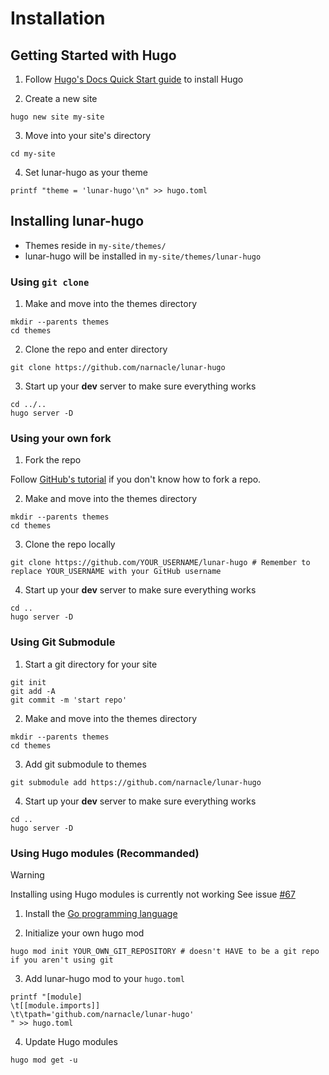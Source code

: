 # Installation
<!-- markdownlint-disable MD029 -->

## Getting Started with Hugo

1. Follow [Hugo's Docs Quick Start guide](https://gohugo.io/getting-started/quick-start/) to install Hugo

2. Create a new site

```shell
hugo new site my-site
```

3. Move into your site's directory

```shell
cd my-site
```

4. Set lunar-hugo as your theme

```shell
printf "theme = 'lunar-hugo'\n" >> hugo.toml
```

## Installing lunar-hugo

- Themes reside in `my-site/themes/`
- lunar-hugo will be installed in `my-site/themes/lunar-hugo`

### Using `git clone`

1. Make and move into the themes directory

```shell
mkdir --parents themes
cd themes
```

2. Clone the repo and enter directory

```shell
git clone https://github.com/narnacle/lunar-hugo
```

3. Start up your **dev** server to make sure everything works

```shell
cd ../..
hugo server -D
```

### Using your own fork

1. Fork the repo

Follow [GitHub's tutorial](https://docs.github.com/en/pull-requests/collaborating-with-pull-requests/working-with-forks/fork-a-repo) if you don't know how to fork a repo.

2. Make and move into the themes directory

```shell
mkdir --parents themes
cd themes
```

3. Clone the repo locally

```shell
git clone https://github.com/YOUR_USERNAME/lunar-hugo # Remember to replace YOUR_USERNAME with your GitHub username
```

4. Start up your **dev** server to make sure everything works

```shell
cd ..
hugo server -D
```

### Using Git Submodule

1. Start a git directory for your site

```shell
git init
git add -A
git commit -m 'start repo'
```

2. Make and move into the themes directory

```shell
mkdir --parents themes
cd themes
```

3. Add git submodule to themes

```shell
git submodule add https://github.com/narnacle/lunar-hugo
```

4. Start up your **dev** server to make sure everything works

```shell
cd ..
hugo server -D
```

### Using Hugo modules (Recommanded)

> [!WARNING]
> Installing using Hugo modules is currently not working
> See issue [#67](https://github.com/narnacle/lunar-hugo/issues/67)

1. Install the [Go programming language](https://go.dev/doc/install)

2. Initialize your own hugo mod

```shell
hugo mod init YOUR_OWN_GIT_REPOSITORY # doesn't HAVE to be a git repo if you aren't using git
```

3. Add lunar-hugo mod to your `hugo.toml`

```shell
printf "[module]
\t[[module.imports]]
\t\tpath='github.com/narnacle/lunar-hugo'
" >> hugo.toml
```

4. Update Hugo modules

```shell
hugo mod get -u
```
